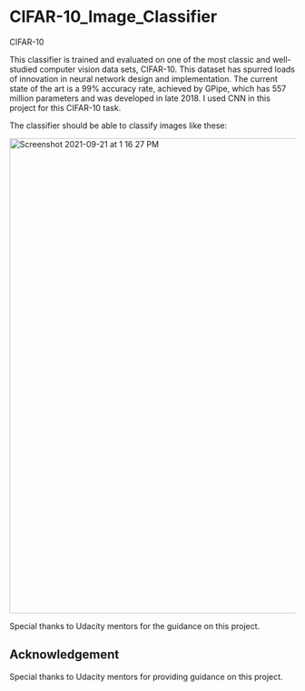 # CIFAR-10_Image_Classifier

CIFAR-10

This classifier is trained and evaluated on one of the most classic and well-studied computer vision data sets, CIFAR-10. This dataset has spurred loads of innovation in neural network design and implementation. The current state of the art is a 99% accuracy rate, achieved by GPipe, which has 557 million parameters and was developed in late 2018. I used CNN in this project for this CIFAR-10 task. 


The classifier should be able to classify images like these:

<img width="836" alt="Screenshot 2021-09-21 at 1 16 27 PM" src="https://user-images.githubusercontent.com/19192631/134115250-5581689b-0e41-4330-ada5-029369acd4ed.png">


Special thanks to Udacity mentors for the guidance on this project. 


## Acknowledgement

Special thanks to Udacity mentors for providing guidance on this project.
